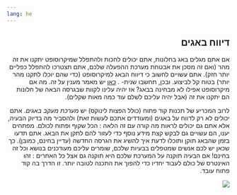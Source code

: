 ```yaml
---
lang: he
---
```



<div id="corps" class="rtl" dir="rtl">

<h2>דיווח באגים</h2>

אם אתם מגלים באג בחלונות, אתם יכולים לחכות ולהתפלל שמיקרוסופט יתקנו את זה מהר (ואם זה מסכן את אבטחת מערכת ההפעלה שלכם, אתם תצטרכו להתפלל כפליים יותר חזק). אתם עשויים לחשוב כי דיווח הבאג למיקרוסופט (כדי שהם יוכלו לתקנו מהר יותר) בטוח קל לביצוע. ובכן, תחשבו שנית- . <a href="http://www.oreillynet.com/mac/blog/2002/06/mission_impossible_submitting.html">כאן</a> יש מאמר מענין על זה. מה אם מיקרוסופט אפילו לא מבחינה בבאג? אז יהיה עלינו לקוות שבגרסה הבאה של חלונות הם יתקנו את זה (אבל יהיה עליכם לשלם עוד כמה מאות שקלים).

לרוב המכריע של תכנות קוד פתוח (כולל הפצות לינוקס) יש <i>מערכת מעקב באגים</i>. אתם יכולים לא רק לדווח על באגים (ומעודדים אתכם לעשות זאת) ולהסביר מה בדיוק הבעיה, אלא אתם גם יכולים לראות מה קורה עם זה הלאה : הכל שקוף ופתוח לכולם. מפתחים יענו, הם עשויים גם לבקש קצת מידע נוסף כדי לעזור להם לתקן את הבאג. אתם תדעו בזמן שהבאג תוקן ותוכלו לדעת איך להשיג את הגרסה החדשה (עדיין בחינם, כמובן). כך שכאן יש לכם אנשים שמטפלים בבעיות שלכם, שומרים עליכם מעודכנים בנושא וכל זה בחינם! אם הבעיה תוקנה על המערכת שלכם היא תוקנה גם אצל כל האחרים : זהו האינטרס של כולם לעבוד יחדיו כדי להפוך את התכנה לטובה יותר. זו הדרך בה קוד פתוח עובד.

<img src="Images/report_bugs_thumb.png" />





